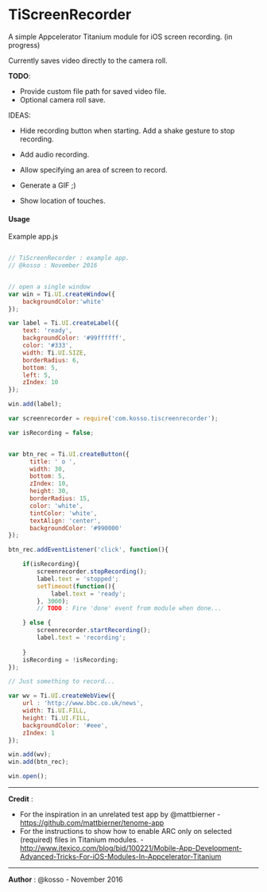 
TiScreenRecorder
===========================================

A simple Appcelerator Titanium module for iOS screen recording. (in progress) 

Currently saves video directly to the camera roll. 



**TODO**: 

- Provide custom file path for saved video file.
- Optional camera roll save.




IDEAS:

- Hide recording button when starting. Add a shake gesture to stop recording.

- Add audio recording.

- Allow specifying an area of screen to record.

- Generate a GIF ;) 

- Show location of touches.

   

#### Usage

Example app.js

```javascript

// TiScreenRecorder : example app. 
// @kosso : November 2016


// open a single window
var win = Ti.UI.createWindow({
	backgroundColor:'white'
});

var label = Ti.UI.createLabel({
	text: 'ready',
	backgroundColor: '#99ffffff',
	color: '#333',
	width: Ti.UI.SIZE,
	borderRadius: 6,
	bottom: 5,
	left: 5,
	zIndex: 10
});

win.add(label);

var screenrecorder = require('com.kosso.tiscreenrecorder');

var isRecording = false;


var btn_rec = Ti.UI.createButton({
	  title: ' o ',
	  width: 30,
	  bottom: 5,
	  zIndex: 10,
	  height: 30,
	  borderRadius: 15,
	  color: 'white',
	  tintColor: 'white',
	  textAlign: 'center',
	  backgroundColor: '#990000'
});

btn_rec.addEventListener('click', function(){

	if(isRecording){
		screenrecorder.stopRecording();
		label.text = 'stopped';
	  	setTimeout(function(){
	  		label.text = 'ready';
	  	}, 3000);
	 	// TODO : Fire 'done' event from module when done...

	} else {
	 	screenrecorder.startRecording();
	 	label.text = 'recording';
		
	}
	isRecording = !isRecording;
});

// Just something to record... 

var wv = Ti.UI.createWebView({
	url : 'http://www.bbc.co.uk/news',
	width: Ti.UI.FILL,
	height: Ti.UI.FILL,
	backgroundColor: '#eee',
	zIndex: 1
});

win.add(wv);
win.add(btn_rec);

win.open();

```



-------

**Credit** : 

- For the inspiration in an unrelated test app by @mattbierner - https://github.com/mattbierner/tenome-app
- For the instructions to show how to enable ARC only on selected (required) files in Titanium modules. - http://www.itexico.com/blog/bid/100221/Mobile-App-Development-Advanced-Tricks-For-iOS-Modules-In-Appcelerator-Titanium

------

**Author** : @kosso - November 2016

